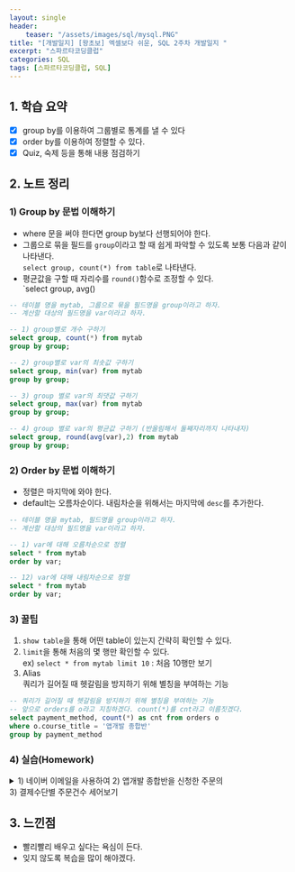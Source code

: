 ```yaml
---
layout: single
header:
    teaser: "/assets/images/sql/mysql.PNG"
title: "[개발일지] [왕초보] 엑셀보다 쉬운, SQL 2주차 개발일지 "
excerpt: "스파르타코딩클럽"
categories: SQL
tags: [스파르타코딩클럽, SQL]
---
```


## 1. 학습 요약
- [x] group by를 이용하여 그룹별로 통계를 낼 수 있다
- [x] order by를 이용하여 정렬할 수 있다. 
- [x] Quiz, 숙제 등을 통해 내용 점검하기

## 2. 노트 정리 
### 1) Group by 문법 이해하기 
* where 문을 써야 한다면 group by보다 선행되어야 한다. 
* 그룹으로 묶을 필드를 `group`이라고 할 때 쉽게 파악할 수 있도록 보통 다음과 같이 나타낸다. <br>
`select group, count(*) from table`로 나타낸다.
* 평균값을 구할 때 자리수를 `round()`함수로 조정할 수 있다. <br>
`select group, avg()

```sql
-- 테이블 명을 mytab, 그룹으로 묶을 필드명을 group이라고 하자. 
-- 계산할 대상의 필드명을 var이라고 하자.

-- 1) group별로 개수 구하기
select group, count(*) from mytab
group by group;

-- 2) group별로 var의 최솟값 구하기  
select group, min(var) from mytab
group by group;

-- 3) group 별로 var의 최댓값 구하기  
select group, max(var) from mytab
group by group;

-- 4) group 별로 var의 평균값 구하기 (반올림해서 둘째자리까지 나타내자) 
select group, round(avg(var),2) from mytab
group by group;
```

### 2) Order by 문법 이해하기 
* 정렬은 마지막에 와야 한다. 
* default는 오름차순이다. 내림차순을 위해서는 마지막에 `desc`를 추가한다. 

```sql
-- 테이블 명을 mytab, 필드명을 group이라고 하자. 
-- 계산할 대상의 필드명을 var이라고 하자.

-- 1) var에 대해 오름차순으로 정렬
select * from mytab
order by var;

-- 12) var에 대해 내림차순으로 정렬
select * from mytab
order by var;
```
### 3) 꿀팁 
1. `show table`을 통해 어떤 table이 있는지 간략히 확인할 수 있다. 
2. `limit`을 통해 처음의 몇 행만 확인할 수 있다. <br>
ex) `select * from mytab limit 10` : 처음 10행만 보기
3. Alias <br>
    쿼리가 길어질 때 헷갈림을 방지하기 위해 별칭을 부여하는 기능<br>
```sql
-- 쿼리가 길어질 때 헷갈림을 방지하기 위해 별칭을 부여하는 기능
-- 앞으로 orders를 o라고 지칭하겠다. count(*)를 cnt라고 이름짓겠다.
select payment_method, count(*) as cnt from orders o 
where o.course_title = '앱개발 종합반'
group by payment_method
```

### 4) 실습(Homework)

<details>
<summary>
1) 네이버 이메일을 사용하여 2) 앱개발 종합반을 신청한 주문의<br>
3) 결제수단별 주문건수 세어보기

</summary>
<div markdown="1">
```sql
select payment_method, count(*) from orders
where email like '%naver.com' and course_title = '앱개발 종합반'
group by payment_method
```
</div>
</details>

## 3. 느낀점
* 빨리빨리 배우고 싶다는 욕심이 든다. 
* 잊지 않도록 복습을 많이 해야겠다. 